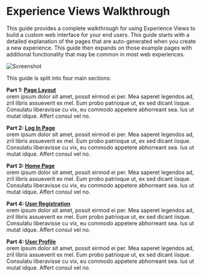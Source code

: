 # Experience Views Walkthrough

This guide provides a complete walkthrough for using Experience Views to build a custom web interface for your end users. This guide starts with a detailed explanation of the pages that are auto-generated when you create a new experience. This guide then expands on those example pages with additional functionality that may be common in most web experiences.

![Screenshot](/images/experiences/walkthrough/views/screenshot.png "Example Experience Screenshot")

This guide is split into four main sections:

**Part 1: [Page Layout](/experiences/walkthrough/views/part1/)**  
orem ipsum dolor sit amet, possit eirmod ei per. Mea saperet legendos ad, zril libris assueverit ex mel. Eum probo patrioque ut, ex sed dicant iisque. Consulatu liberavisse cu vix, eu commodo appetere abhorreant sea. Ius ut mutat idque. Affert consul vel no.

**Part 2: [Log In Page](/experiences/walkthrough/views/part2/)**  
orem ipsum dolor sit amet, possit eirmod ei per. Mea saperet legendos ad, zril libris assueverit ex mel. Eum probo patrioque ut, ex sed dicant iisque. Consulatu liberavisse cu vix, eu commodo appetere abhorreant sea. Ius ut mutat idque. Affert consul vel no.

**Part 3: [Home Page](/experiences/walkthrough/views/part3/)**  
orem ipsum dolor sit amet, possit eirmod ei per. Mea saperet legendos ad, zril libris assueverit ex mel. Eum probo patrioque ut, ex sed dicant iisque. Consulatu liberavisse cu vix, eu commodo appetere abhorreant sea. Ius ut mutat idque. Affert consul vel no.

**Part 4: [User Registration](/experiences/walkthrough/views/part4/)**  
orem ipsum dolor sit amet, possit eirmod ei per. Mea saperet legendos ad, zril libris assueverit ex mel. Eum probo patrioque ut, ex sed dicant iisque. Consulatu liberavisse cu vix, eu commodo appetere abhorreant sea. Ius ut mutat idque. Affert consul vel no.

**Part 4: [User Profile](/experiences/walkthrough/views/part5/)**  
orem ipsum dolor sit amet, possit eirmod ei per. Mea saperet legendos ad, zril libris assueverit ex mel. Eum probo patrioque ut, ex sed dicant iisque. Consulatu liberavisse cu vix, eu commodo appetere abhorreant sea. Ius ut mutat idque. Affert consul vel no.

